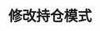 ---
title: 修改持仓模式
position_number: 16
type: post
description: /future/user/v1/position/change-type
parameters:
    -
        name: symbol
        type: string
        mandatory: true
        default: N/A
        description: 交易对
        ranges:
    -
        name: positionSide
        type: string
        mandatory: true
        default: N/A
        description: 仓位方向
        ranges: LONG;SHORT
    -
        name: positionType
        type: string
        mandatory: true
        default: N/A
        description: 仓位类型
        ranges: CROSSED;ISOLATED
left_code_blocks:
    -
        code_block: "public void getMarketConfig() {\r\n\tString text = HttpUtil.get(URL + \"/data/api/user/v1/getMarketConfig\");\r\n\tSystem.out.println(text);\r\n}"
        title: Java
        language: java
right_code_blocks:
    - code_block: |-
        {
          "error": {
            "code": "",
            "msg": ""
          },
          "msgInfo": "",
          "result": {},
          "returnCode": 0
        }
      title: Response
      language: json
---